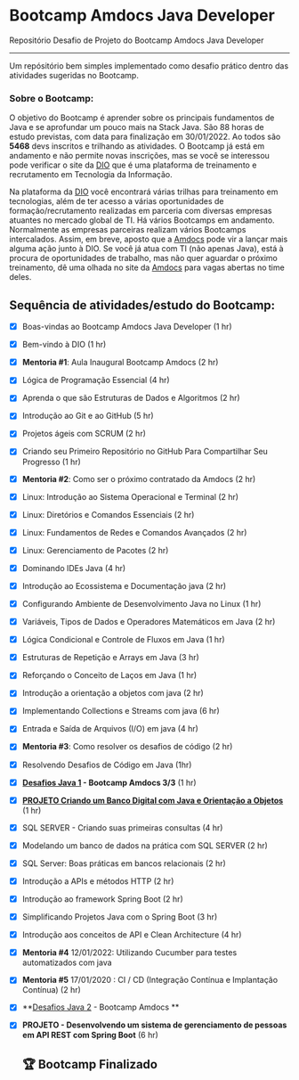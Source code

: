 # Bootcamp Amdocs  Java Developer

Repositório Desafio de Projeto do Bootcamp Amdocs  Java Developer

------

Um repósitório bem simples implementado como desafio prático dentro das atividades sugeridas no Bootcamp.

### Sobre o Bootcamp:

O objetivo do Bootcamp é aprender sobre os principais fundamentos de Java e se aprofundar um pouco mais na Stack Java. São 88 horas de estudo previstas, com data para finalização em 30/01/2022. Ao todos são **5468** devs inscritos e trilhando as atividades. O Bootcamp já está em andamento e não permite novas inscrições, mas se você se interessou pode verificar o site da [DIO](http://dio.me/en) que é uma plataforma de treinamento e recrutamento em Tecnologia da Informação.

Na plataforma da [DIO](http://dio.me/en) você encontrará várias trilhas para treinamento em tecnologias, além de ter acesso a várias oportunidades de formação/recrutamento realizadas em parceria com diversas empresas atuantes no mercado global de TI. Há vários Bootcamps em andamento. Normalmente as empresas parceiras realizam vários Bootcamps intercalados. Assim, em breve, aposto que a [Amdocs](https://www.amdocs.com/) pode vir a lançar mais alguma ação junto à DIO. Se você já atua com TI (não apenas Java), está à procura de oportunidades de trabalho, mas não quer aguardar o próximo treinamento, dê uma olhada no site da [Amdocs](https://www.amdocs.com/) para vagas abertas no time deles.

## Sequência de atividades/estudo do Bootcamp:

- [x]  Boas-vindas ao Bootcamp Amdocs  Java Developer (1 hr)

- [x]  Bem-vindo à DIO (1 hr)

- [x] **Mentoria #1**: Aula Inaugural Bootcamp Amdocs (2 hr)

- [x]  Lógica de Programação Essencial (4 hr)

- [x]  Aprenda o que são Estruturas de Dados e Algoritmos (2 hr)

- [x]  Introdução ao Git e ao GitHub (5 hr)

- [x] Projetos ágeis com SCRUM (2 hr)

- [x]  Criando seu Primeiro Repositório no GitHub Para Compartilhar Seu Progresso (1 hr)

- [x]  **Mentoria #2**: Como ser o próximo contratado da Amdocs (2 hr)

- [x] Linux: Introdução ao Sistema Operacional e Terminal (2 hr)

- [x] Linux: Diretórios e Comandos Essenciais (2 hr)

- [x] Linux: Fundamentos de Redes e Comandos Avançados (2 hr)

- [x] Linux: Gerenciamento de Pacotes (2 hr)

- [x]  Dominando IDEs Java (4 hr)

- [x] Introdução ao Ecossistema e Documentação java (2 hr)

- [x] Configurando Ambiente de Desenvolvimento Java no Linux (1 hr)

- [x]  Variáveis, Tipos de Dados e Operadores Matemáticos em Java (2 hr)

- [x]  Lógica Condicional e Controle de Fluxos em Java (1 hr)

- [x]  Estruturas de Repetição e Arrays em Java (3 hr)

- [x] Reforçando o Conceito de Laços em Java (1 hr)

- [x] Introdução a orientação a objetos com java (2 hr)

- [x] Implementando Collections e Streams com java (6 hr)

- [x] Entrada e Saída de Arquivos (I/O) em java (4 hr)

- [x]  **Mentoria #3**: Como resolver os desafios de código (2 hr)

- [x]  Resolvendo Desafios de Código em Java (1hr)

- [x] **[Desafios Java 1](https://github.com/edvaldoljr/Dio-Bootcamp-Amdocs-Java-Developer/tree/master/src/desafios) - Bootcamp Amdocs 3/3** (1 hr)

- [x] **[PROJETO Criando um Banco Digital com Java e Orientação a Objetos](https://github.com/edvaldoljr/Projeto-Dio-Bootcamp-Criando-um-Banco-Digital-com-Java-e-Orienta-o-a-Objetos)** (1 hr)

- [x]  SQL SERVER - Criando suas primeiras consultas (4 hr)

- [x]  Modelando um banco de dados na prática com SQL SERVER (2 hr)

- [x]  SQL Server: Boas práticas em bancos relacionais (2 hr)

- [x] Introdução a APIs e métodos HTTP (2 hr)

- [x]  Introdução ao framework Spring Boot (2 hr)

- [x] Simplificando Projetos Java com o Spring Boot (3 hr)

- [x] Introdução aos conceitos de API e Clean Architecture (4 hr)

- [x] **Mentoria #4** 12/01/2022: Utilizando Cucumber para testes automatizados com java

- [x] **Mentoria #5** 17/01/2020  : CI / CD (Integração Contínua e Implantação Contínua) (2 hr)

- [x] **[Desafios Java 2](https://github.com/edvaldoljr/Dio-Bootcamp-Amdocs-Java-Developer/tree/master/src/desafios) - Bootcamp Amdocs **

- [x] **PROJETO - Desenvolvendo um sistema de gerenciamento de pessoas em API REST com Spring Boot** (6 hr)

  

  ## 🏆  Bootcamp Finalizado

  ![]()
